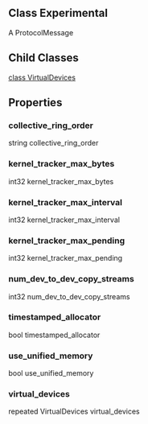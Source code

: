 ## Class Experimental

A ProtocolMessage
## Child Classes
[class VirtualDevices](https://www.tensorflow.org/api_docs/python/tf/compat/v1/GPUOptions/Experimental/VirtualDevices)

## Properties
### collective_ring_order

string collective_ring_order
### kernel_tracker_max_bytes

int32 kernel_tracker_max_bytes
### kernel_tracker_max_interval

int32 kernel_tracker_max_interval
### kernel_tracker_max_pending

int32 kernel_tracker_max_pending
### num_dev_to_dev_copy_streams

int32 num_dev_to_dev_copy_streams
### timestamped_allocator

bool timestamped_allocator
### use_unified_memory

bool use_unified_memory
### virtual_devices

repeated VirtualDevices virtual_devices
